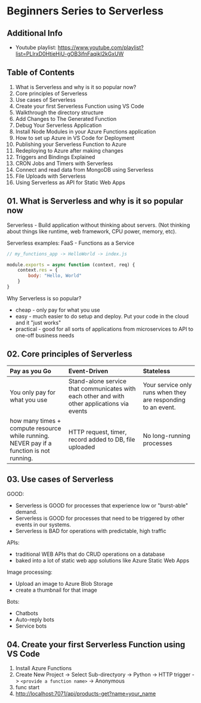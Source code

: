 # Beginners Series to Serverless

## Additional Info

- Youtube playlist: <https://www.youtube.com/playlist?list=PLlrxD0HtieHjU-gOB3ifnFaqikI2kGxUW>

## Table of Contents

01. What is Serverless and why is it so popular now?
02. Core principles of Serverless
03. Use cases of Serverless
04. Create your first Serverless Function using VS Code
05. Walkthrough the directory structure
06. Add Changes to The Generated Function
07. Debug Your Serverless Application
08. Install Node Modules in your Azure Functions application
09. How to set up Azure in VS Code for Deployment
10. Publishing your Serverless Function to Azure
11. Redeploying to Azure after making changes
12. Triggers and Bindings Explained
13. CRON Jobs and Timers with Serverless
14. Connect and read data from MongoDB using Serverless
15. File Uploads with Serverless
16. Using Serverless as API for Static Web Apps

## 01. What is Serverless and why is it so popular now

Serverless - Build application without thinking about servers. (Not thinking about things like runtime, web framework, CPU power, memory, etc).

Serverless examples: FaaS - Functions as a Service

```js
// my_functions_app -> HelloWorld -> index.js

module.exports = async function (context, req) {
    context.res = {
        body: "Hello, World"
    }
}
```

Why Serverless is so popular?

- cheap - only pay for what you use
- easy - much easier to do setup and deploy. Put your code in the cloud and it "just works"
- practical - good for all sorts of applications from microservices to API to one-off business needs

## 02. Core principles of Serverless

Pay as you Go | Event-Driven | Stateless
:--- | :--- | :---
You only pay for what you use | Stand-alone service that communicates with each other and with other applications via events | Your service only runs when they are responding to an event.
how many times + compute resource while running. NEVER pay if a function is not running. | HTTP request, timer, record  added to DB, file  uploaded |  No long-running processes

## 03. Use cases of Serverless

GOOD:

- Serverless is  GOOD for processes that experience low or "burst-able" demand.
- Serverless is GOOD for processes that need to be triggered by other events in our systems.
- Serverless is BAD for operations with predictable, high traffic

APIs:

- traditional WEB APIs that do CRUD operations on a database
- baked into a lot of static web app solutions like Azure Static Web Apps

Image processing:

- Upload an image to Azure Blob Storage
- create a thumbnail for that image

Bots:

- Chatbots
- Auto-reply bots
- Service bots

## 04. Create your first Serverless Function using VS Code

1) Install Azure Functions
2) Create New Project -> Select Sub-directyory -> Python -> HTTP trigger -> `<provide a function name>` -> Anonymous
3) func start
4) <http://localhost:7071/api/products-get?name=your_name>


